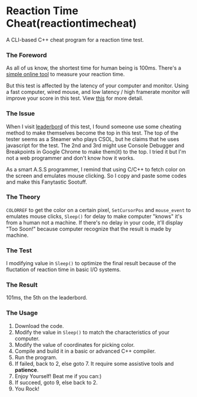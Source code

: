 # Reaction Time Cheat(reactiontimecheat)
A CLI-based C++ cheat program for a reaction time test.

### The Foreword
As all of us know, the shortest time for human being is 100ms. There's a [simple online tool](https://www.humanbenchmark.com/tests/reactiontime) to measure your reaction time.

But this test is affected by the latency of your computer and monitor. Using a fast computer, wired mouse, and low latency / high framerate monitor will improve your score in this test. View [this](https://www.humanbenchmark.com/tests/reactiontime/statistics) for more detail.

### The Issue
When I visit [leaderbord](https://www.humanbenchmark.com/tests/reactiontime/leaderboard) of this test, I found someone use some cheating method to make themselves become the top in this test. The top of the tester seems as a Steamer who plays CSOL, but he claims that he uses javascript for the test. The 2nd and 3rd might use Console Debugger and Breakpoints in Google Chrome to make them(it) to the top. I tried it but I'm not a web programmer and don't know how it works.

As a smart A.S.S programmer, I remind that using C/C++ to fetch color on the screen and emulates mouse clicking. So I copy and paste some codes and make this Fanytastic Sootuff. 

### The Theory
`COLORREF` to get the color on a certain pixel, `SetCursorPos` and `mouse_event` to emulates mouse clicks, `Sleep()` for delay to make computer "knows" it's from a human not a machine. If there's no delay in your code, it'll display  "Too Soon!"  because computer recognize that the result is made by machine.

### The Test
I modifying value in `Sleep()` to optimize the final result because of the fluctation of reaction time in basic I/O systems.

### The Result
101ms, the 5th on the leaderbord.

### The Usage
1. Download the code.
2. Modify the value in `Sleep()` to match the characteristics of your computer.
2. Modify the value of coordinates for picking color.
2. Compile and build it in a basic or advanced C++ compiler.
3. Run the program.
4. If failed, back to 2, else goto 7. It require some assistive tools and **patience**.
5. Enjoy Yourself! Beat me if you can:)
6. If succeed, goto 9, else back to 2.
7. You Rock!
